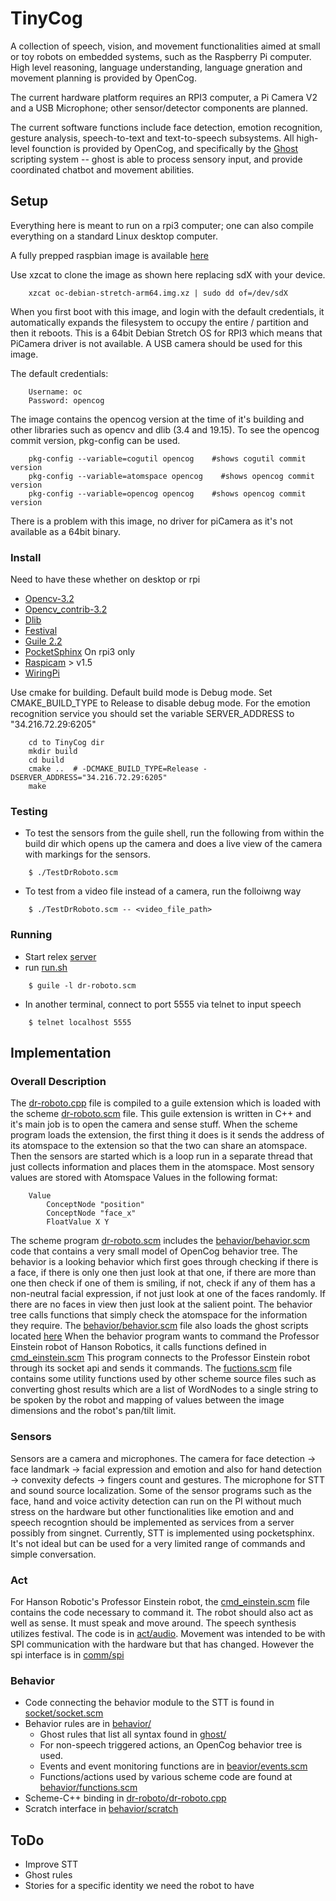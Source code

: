 # TinyCog

A collection of speech, vision, and movement functionalities 
aimed at small or toy robots on embedded systems, such as the 
Raspberry Pi computer. High level reasoning, language understanding, 
language gneration and movement planning is provided by OpenCog.

The current hardware platform requires an RPI3 computer, a Pi 
Camera V2 and a USB Microphone; other sensor/detector components 
are planned.

The current software functions include face detection, emotion 
recognition, gesture analysis, speech-to-text and text-to-speech 
subsystems. All high-level founction is provided by OpenCog, and 
specifically by the 
[Ghost](https://github.com/opencog/opencog/tree/master/opencog/ghost) 
scripting system -- ghost is able to process sensory input, 
and provide coordinated chatbot and movement abilities. 

## Setup

Everything here is meant to run on a rpi3 computer; one can also 
compile everything on a standard Linux desktop computer. 

A fully prepped raspbian image is available 
[here](http://144.76.153.5/rpi3/64bit/)

Use xzcat to clone the image as shown here replacing sdX with your device.
```
    xzcat oc-debian-stretch-arm64.img.xz | sudo dd of=/dev/sdX
```

When you first boot with this image, and login with the default credentials,
it automatically expands the filesystem to occupy the entire /
partition and then it reboots. 
This is a 64bit Debian Stretch OS for RPI3 which means that PiCamera driver
is not available. A USB camera should be used for this image.

The default credentials:
```
    Username: oc
    Password: opencog
```

The image contains the opencog version at the time of it's building
and other libraries such as opencv and dlib (3.4 and 19.15).
To see the opencog commit version, pkg-config can be used.
```    
    pkg-config --variable=cogutil opencog    #shows cogutil commit version
    pkg-config --variable=atomspace opencog    #shows opencog commit version
    pkg-config --variable=opencog opencog    #shows opencog commit version
```

There is a problem with this image, no driver for piCamera as it's not available
as a 64bit binary. 

### Install 

Need to have these whether on desktop or rpi
* [Opencv-3.2](https://github.com/opencv/opencv/releases/latest)
* [Opencv_contrib-3.2](https://github.com/opencv/opencv_contrib/releases)
* [Dlib](https://github.com/davisking/dlib/releases/latest)
* [Festival](http://festvox.org/festival/)
* [Guile 2.2](https://www.gnu.org/software/guile/download/)
* [PocketSphinx](https://cmusphinx.github.io/wiki/tutorialpocketsphinx/#installation-on-unix-system)
On rpi3 only
* [Raspicam](https://sourceforge.net/projects/raspicam/files/?) > v1.5
* [WiringPi](http://wiringpi.com/download-and-install/)

Use cmake for building. 
Default build mode is Debug mode. Set CMAKE_BUILD_TYPE to Release to disable debug mode.
For the emotion recognition service you should set the variable 
SERVER_ADDRESS to "34.216.72.29:6205"
```
    cd to TinyCog dir
    mkdir build
    cd build
    cmake ..  # -DCMAKE_BUILD_TYPE=Release -DSERVER_ADDRESS="34.216.72.29:6205" 
    make
```


### Testing

* To test the sensors from the guile shell, run the following from within the build dir
which opens up the camera and does a live view of the camera with markings for the sensors. 
```
    $ ./TestDrRoboto.scm
```
* To test from a video file instead of a camera, run the folloiwng way
```
    $ ./TestDrRoboto.scm -- <video_file_path>
```

### Running

* Start relex [server](https://github.com/opencog/relex#opencog-serversh)
* run [run.sh](run.sh)
```
    $ guile -l dr-roboto.scm
```
* In another terminal, connect to port 5555 via telnet to input speech
```
    $ telnet localhost 5555
```


## Implementation

### Overall Description

The [dr-roboto.cpp](dr-roboto/dr-roboto.cpp.in) file is compiled to a guile
extension which is loaded with the scheme [dr-roboto.scm](dr-roboto.scm) file.
This guile extension is written in C++ and it's main job is to open the camera
and sense stuff. When the scheme program loads the extension, the first thing
it does is it sends the address of its atomspace to the extension so that the
two can share an atomspace. Then the sensors are started which is a loop run in
a separate thread that just collects information and places them in the atomspace.
Most sensory values are stored with Atomspace Values in the following format:
```
    Value
        ConceptNode "position"
        ConceptNode "face_x"
        FloatValue X Y
```

The scheme program [dr-roboto.scm](dr-roboto.scm) includes the
[behavior/behavior.scm](behavior/behavior.scm) code that contains a very small
model of OpenCog behavior tree. The behavior is a looking behavior which first
goes through checking if there is a face, if there is only one then just look at
that one, if there are more than one then check if one of them is smiling, if not,
check if any of them has a non-neutral facial expression, if not just look at
one of the faces randomly. If there are no faces in view then just look at the
salient point. The behavior tree calls functions that simply check the atomspace
for the information they require.
The [behavior/behavior.scm](behavior/behavior.scm) file also loads the ghost
scripts located [here](ghost/)
When the behavior program wants to command the Professor Einstein robot of Hanson
Robotics, it calls functions defined in [cmd_einstein.scm](act/cmd_einstein.scm)
This program connects to the Professor Einstein robot through its socket api
and sends it commands.
The [fuctions.scm](behavior/functions.scm) file contains some utility functions
used by other scheme source files such as converting ghost results which are a
list of WordNodes to a single string to be spoken by the robot and mapping of
values between the image dimensions and the robot's pan/tilt limit.



### Sensors

Sensors are a camera and microphones. The camera for face detection 
-> face landmark -> facial expression  and emotion and also for hand 
detection -> convexity defects -> fingers count and gestures. The 
microphone for STT and sound source localization. Some of the sensor 
programs such as the face, hand and voice activity detection can run 
on the PI without much stress on the hardware but other functionalities 
like emotion and and speech recogntion should be implemented as services 
from a server possibly from singnet. Currently, STT is implemented using
pocketsphinx. It's not ideal but can be used for a very limited range of
commands and simple conversation. 

### Act

For Hanson Robotic's Professor Einstein robot, the 
[cmd_einstein.scm](act/cmd_einstein.scm) file contains the code necessary
to command it.
The robot should also act as well as sense. It must speak and move around. 
The speech synthesis utilizes festival. The code is in [act/audio](act/audio).
Movement was intended to be with SPI communication with the hardware but 
that has changed. However the spi interface is in [comm/spi](comm/spi)

### Behavior

* Code connecting the behavior module to the  STT is found in [socket/socket.scm](socket/socket.scm)
* Behavior rules are in [behavior/](behavior/)
    * Ghost rules that list all syntax found in [ghost/](ghost/)
    * For non-speech triggered actions, an OpenCog behavior tree is used. 
    * Events and event monitoring functions are in [beavior/events.scm](behavior/behavior.scm)
    * Functions/actions used by various scheme code are found at [behavior/functions.scm](behavior/functions.scm)
* Scheme-C++ binding in [dr-roboto/dr-roboto.cpp](dr-roboto/dr-roboto.cpp.in)
* Scratch interface in [behavior/scratch](scratch/)

## ToDo
* Improve STT
* Ghost rules
* Stories for a specific identity we need the robot to have
